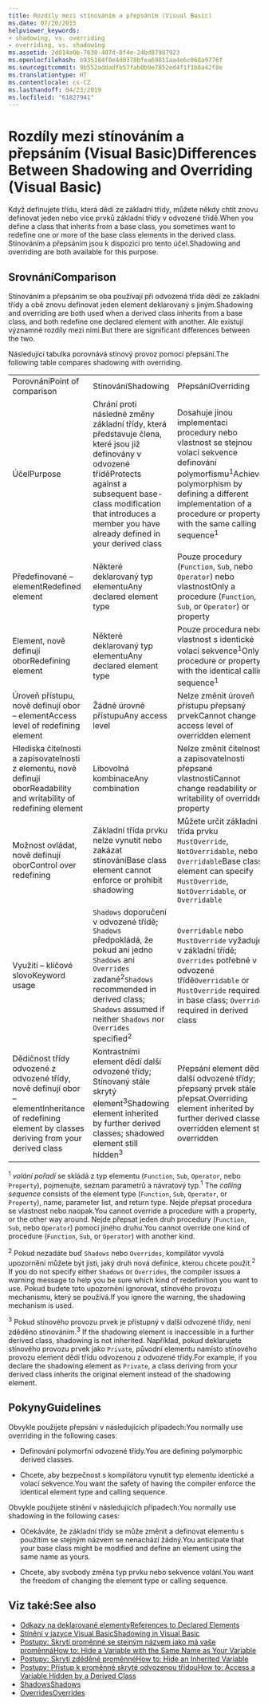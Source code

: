 ```yaml
---
title: Rozdíly mezi stínováním a přepsáním (Visual Basic)
ms.date: 07/20/2015
helpviewer_keywords:
- shadowing, vs. overriding
- overriding, vs. shadowing
ms.assetid: 2d014a0b-7630-407d-8f4e-24bd87987923
ms.openlocfilehash: b935184f0e4d0378bfea69811aa4e6c068a9776f
ms.sourcegitcommit: 9b552addadfb57fab0b9e7852ed4f1f1b8a42f8e
ms.translationtype: HT
ms.contentlocale: cs-CZ
ms.lasthandoff: 04/23/2019
ms.locfileid: "61827941"
---
```

# <a name="differences-between-shadowing-and-overriding-visual-basic"></a><span data-ttu-id="2f382-102">Rozdíly mezi stínováním a přepsáním (Visual Basic)</span><span class="sxs-lookup"><span data-stu-id="2f382-102">Differences Between Shadowing and Overriding (Visual Basic)</span></span>
<span data-ttu-id="2f382-103">Když definujete třídu, která dědí ze základní třídy, můžete někdy chtít znovu definovat jeden nebo více prvků základní třídy v odvozené třídě.</span><span class="sxs-lookup"><span data-stu-id="2f382-103">When you define a class that inherits from a base class, you sometimes want to redefine one or more of the base class elements in the derived class.</span></span> <span data-ttu-id="2f382-104">Stínováním a přepsáním jsou k dispozici pro tento účel.</span><span class="sxs-lookup"><span data-stu-id="2f382-104">Shadowing and overriding are both available for this purpose.</span></span>  
  
## <a name="comparison"></a><span data-ttu-id="2f382-105">Srovnání</span><span class="sxs-lookup"><span data-stu-id="2f382-105">Comparison</span></span>  
 <span data-ttu-id="2f382-106">Stínováním a přepsáním se oba používají při odvozená třída dědí ze základní třídy a obě znovu definovat jeden element deklarovaný s jiným.</span><span class="sxs-lookup"><span data-stu-id="2f382-106">Shadowing and overriding are both used when a derived class inherits from a base class, and both redefine one declared element with another.</span></span> <span data-ttu-id="2f382-107">Ale existují významné rozdíly mezi nimi.</span><span class="sxs-lookup"><span data-stu-id="2f382-107">But there are significant differences between the two.</span></span>  
  
 <span data-ttu-id="2f382-108">Následující tabulka porovnává stínový provoz pomocí přepsání.</span><span class="sxs-lookup"><span data-stu-id="2f382-108">The following table compares shadowing with overriding.</span></span>  
  
||||  
|---|---|---|  
|<span data-ttu-id="2f382-109">Porovnání</span><span class="sxs-lookup"><span data-stu-id="2f382-109">Point of comparison</span></span>|<span data-ttu-id="2f382-110">Stínování</span><span class="sxs-lookup"><span data-stu-id="2f382-110">Shadowing</span></span>|<span data-ttu-id="2f382-111">Přepsání</span><span class="sxs-lookup"><span data-stu-id="2f382-111">Overriding</span></span>|  
|<span data-ttu-id="2f382-112">Účel</span><span class="sxs-lookup"><span data-stu-id="2f382-112">Purpose</span></span>|<span data-ttu-id="2f382-113">Chrání proti následné změny základní třídy, která představuje člena, které jsou již definovány v odvozené třídě</span><span class="sxs-lookup"><span data-stu-id="2f382-113">Protects against a subsequent base-class modification that introduces a member you have already defined in your derived class</span></span>|<span data-ttu-id="2f382-114">Dosahuje jinou implementaci procedury nebo vlastnost se stejnou volací sekvence definování polymorfismu<sup>1</sup></span><span class="sxs-lookup"><span data-stu-id="2f382-114">Achieves polymorphism by defining a different implementation of a procedure or property with the same calling sequence<sup>1</sup></span></span>|  
|<span data-ttu-id="2f382-115">Předefinované – element</span><span class="sxs-lookup"><span data-stu-id="2f382-115">Redefined element</span></span>|<span data-ttu-id="2f382-116">Některé deklarovaný typ elementu</span><span class="sxs-lookup"><span data-stu-id="2f382-116">Any declared element type</span></span>|<span data-ttu-id="2f382-117">Pouze procedury (`Function`, `Sub`, nebo `Operator`) nebo vlastnost</span><span class="sxs-lookup"><span data-stu-id="2f382-117">Only a procedure (`Function`, `Sub`, or `Operator`) or property</span></span>|  
|<span data-ttu-id="2f382-118">Element, nově definují obor</span><span class="sxs-lookup"><span data-stu-id="2f382-118">Redefining element</span></span>|<span data-ttu-id="2f382-119">Některé deklarovaný typ elementu</span><span class="sxs-lookup"><span data-stu-id="2f382-119">Any declared element type</span></span>|<span data-ttu-id="2f382-120">Pouze procedura nebo vlastnost s identické volací sekvence<sup>1</sup></span><span class="sxs-lookup"><span data-stu-id="2f382-120">Only a procedure or property with the identical calling sequence<sup>1</sup></span></span>|  
|<span data-ttu-id="2f382-121">Úroveň přístupu, nově definují obor – element</span><span class="sxs-lookup"><span data-stu-id="2f382-121">Access level of redefining element</span></span>|<span data-ttu-id="2f382-122">Žádné úrovně přístupu</span><span class="sxs-lookup"><span data-stu-id="2f382-122">Any access level</span></span>|<span data-ttu-id="2f382-123">Nelze změnit úroveň přístupu přepsaný prvek</span><span class="sxs-lookup"><span data-stu-id="2f382-123">Cannot change access level of overridden element</span></span>|  
|<span data-ttu-id="2f382-124">Hlediska čitelnosti a zapisovatelnosti z elementu, nově definují obor</span><span class="sxs-lookup"><span data-stu-id="2f382-124">Readability and writability of redefining element</span></span>|<span data-ttu-id="2f382-125">Libovolná kombinace</span><span class="sxs-lookup"><span data-stu-id="2f382-125">Any combination</span></span>|<span data-ttu-id="2f382-126">Nelze změnit čitelnosti a zapisovatelnosti přepsané vlastnosti</span><span class="sxs-lookup"><span data-stu-id="2f382-126">Cannot change readability or writability of overridden property</span></span>|  
|<span data-ttu-id="2f382-127">Možnost ovládat, nově definují obor</span><span class="sxs-lookup"><span data-stu-id="2f382-127">Control over redefining</span></span>|<span data-ttu-id="2f382-128">Základní třída prvku nelze vynutit nebo zakázat stínování</span><span class="sxs-lookup"><span data-stu-id="2f382-128">Base class element cannot enforce or prohibit shadowing</span></span>|<span data-ttu-id="2f382-129">Můžete určit základní třída prvku `MustOverride`, `NotOverridable`, nebo `Overridable`</span><span class="sxs-lookup"><span data-stu-id="2f382-129">Base class element can specify `MustOverride`, `NotOverridable`, or `Overridable`</span></span>|  
|<span data-ttu-id="2f382-130">Využití – klíčové slovo</span><span class="sxs-lookup"><span data-stu-id="2f382-130">Keyword usage</span></span>|<span data-ttu-id="2f382-131">`Shadows` doporučení v odvozené třídě; `Shadows` předpokládá, že pokud ani jedno `Shadows` ani `Overrides` zadané<sup>2</sup></span><span class="sxs-lookup"><span data-stu-id="2f382-131">`Shadows` recommended in derived class; `Shadows` assumed if neither `Shadows` nor `Overrides` specified<sup>2</sup></span></span>|<span data-ttu-id="2f382-132">`Overridable` nebo `MustOverride` vyžaduje v základní třídě; `Overrides` potřebné v odvozené třídě</span><span class="sxs-lookup"><span data-stu-id="2f382-132">`Overridable` or `MustOverride` required in base class; `Overrides` required in derived class</span></span>|  
|<span data-ttu-id="2f382-133">Dědičnost třídy odvozené z odvozené třídy, nově definují obor – element</span><span class="sxs-lookup"><span data-stu-id="2f382-133">Inheritance of redefining element by classes deriving from your derived class</span></span>|<span data-ttu-id="2f382-134">Kontrastními element dědí další odvozené třídy; Stínovaný stále skrytý element<sup>3</sup></span><span class="sxs-lookup"><span data-stu-id="2f382-134">Shadowing element inherited by further derived classes; shadowed element still hidden<sup>3</sup></span></span>|<span data-ttu-id="2f382-135">Přepsání element dědí další odvozené třídy; přepsaný prvek stále přepsat.</span><span class="sxs-lookup"><span data-stu-id="2f382-135">Overriding element inherited by further derived classes; overridden element still overridden</span></span>|  
  
 <span data-ttu-id="2f382-136"><sup>1</sup> *volání pořadí* se skládá z typ elementu (`Function`, `Sub`, `Operator`, nebo `Property`), pojmenujte, seznam parametrů a návratový typ.</span><span class="sxs-lookup"><span data-stu-id="2f382-136"><sup>1</sup> The *calling sequence* consists of the element type (`Function`, `Sub`, `Operator`, or `Property`), name, parameter list, and return type.</span></span> <span data-ttu-id="2f382-137">Nejde přepsat procedura se vlastnost nebo naopak.</span><span class="sxs-lookup"><span data-stu-id="2f382-137">You cannot override a procedure with a property, or the other way around.</span></span> <span data-ttu-id="2f382-138">Nejde přepsat jeden druh procedury (`Function`, `Sub`, nebo `Operator`) pomocí jiného druhu.</span><span class="sxs-lookup"><span data-stu-id="2f382-138">You cannot override one kind of procedure (`Function`, `Sub`, or `Operator`) with another kind.</span></span>  
  
 <span data-ttu-id="2f382-139"><sup>2</sup> Pokud nezadáte buď `Shadows` nebo `Overrides`, kompilátor vyvolá upozornění můžete být jisti, jaký druh nová definice, kterou chcete použít.</span><span class="sxs-lookup"><span data-stu-id="2f382-139"><sup>2</sup> If you do not specify either `Shadows` or `Overrides`, the compiler issues a warning message to help you be sure which kind of redefinition you want to use.</span></span> <span data-ttu-id="2f382-140">Pokud budete toto upozornění ignorovat, stínového provozu mechanismu, který se používá.</span><span class="sxs-lookup"><span data-stu-id="2f382-140">If you ignore the warning, the shadowing mechanism is used.</span></span>  
  
 <span data-ttu-id="2f382-141"><sup>3</sup> Pokud stínového provozu prvek je přístupný v další odvozené třídy, není zděděno stínováním.</span><span class="sxs-lookup"><span data-stu-id="2f382-141"><sup>3</sup> If the shadowing element is inaccessible in a further derived class, shadowing is not inherited.</span></span> <span data-ttu-id="2f382-142">Například, pokud deklarujete stínového provozu prvek jako `Private`, původní elementu namísto stínového provozu element dědí třídu odvozenou z odvozené třídy.</span><span class="sxs-lookup"><span data-stu-id="2f382-142">For example, if you declare the shadowing element as `Private`, a class deriving from your derived class inherits the original element instead of the shadowing element.</span></span>  
  
## <a name="guidelines"></a><span data-ttu-id="2f382-143">Pokyny</span><span class="sxs-lookup"><span data-stu-id="2f382-143">Guidelines</span></span>  
 <span data-ttu-id="2f382-144">Obvykle použijete přepsání v následujících případech:</span><span class="sxs-lookup"><span data-stu-id="2f382-144">You normally use overriding in the following cases:</span></span>  
  
- <span data-ttu-id="2f382-145">Definování polymorfní odvozené třídy.</span><span class="sxs-lookup"><span data-stu-id="2f382-145">You are defining polymorphic derived classes.</span></span>  
  
- <span data-ttu-id="2f382-146">Chcete, aby bezpečnost s kompilátoru vynutit typ elementu identické a volací sekvence.</span><span class="sxs-lookup"><span data-stu-id="2f382-146">You want the safety of having the compiler enforce the identical element type and calling sequence.</span></span>  
  
 <span data-ttu-id="2f382-147">Obvykle použijete stínění v následujících případech:</span><span class="sxs-lookup"><span data-stu-id="2f382-147">You normally use shadowing in the following cases:</span></span>  
  
- <span data-ttu-id="2f382-148">Očekáváte, že základní třídy se může změnit a definovat elementu s použitím se stejným názvem se nenachází žádný.</span><span class="sxs-lookup"><span data-stu-id="2f382-148">You anticipate that your base class might be modified and define an element using the same name as yours.</span></span>  
  
- <span data-ttu-id="2f382-149">Chcete, aby svobody změna typ prvku nebo sekvence volání.</span><span class="sxs-lookup"><span data-stu-id="2f382-149">You want the freedom of changing the element type or calling sequence.</span></span>  
  
## <a name="see-also"></a><span data-ttu-id="2f382-150">Viz také:</span><span class="sxs-lookup"><span data-stu-id="2f382-150">See also</span></span>

- [<span data-ttu-id="2f382-151">Odkazy na deklarované elementy</span><span class="sxs-lookup"><span data-stu-id="2f382-151">References to Declared Elements</span></span>](../../../../visual-basic/programming-guide/language-features/declared-elements/references-to-declared-elements.md)
- [<span data-ttu-id="2f382-152">Stínění v jazyce Visual Basic</span><span class="sxs-lookup"><span data-stu-id="2f382-152">Shadowing in Visual Basic</span></span>](../../../../visual-basic/programming-guide/language-features/declared-elements/shadowing.md)
- [<span data-ttu-id="2f382-153">Postupy: Skrytí proměnné se stejným názvem jako má vaše proměnná</span><span class="sxs-lookup"><span data-stu-id="2f382-153">How to: Hide a Variable with the Same Name as Your Variable</span></span>](../../../../visual-basic/programming-guide/language-features/declared-elements/how-to-hide-a-variable-with-the-same-name-as-your-variable.md)
- [<span data-ttu-id="2f382-154">Postupy: Skrytí zděděné proměnné</span><span class="sxs-lookup"><span data-stu-id="2f382-154">How to: Hide an Inherited Variable</span></span>](../../../../visual-basic/programming-guide/language-features/declared-elements/how-to-hide-an-inherited-variable.md)
- [<span data-ttu-id="2f382-155">Postupy: Přístup k proměnné skryté odvozenou třídou</span><span class="sxs-lookup"><span data-stu-id="2f382-155">How to: Access a Variable Hidden by a Derived Class</span></span>](../../../../visual-basic/programming-guide/language-features/declared-elements/how-to-access-a-variable-hidden-by-a-derived-class.md)
- [<span data-ttu-id="2f382-156">Shadows</span><span class="sxs-lookup"><span data-stu-id="2f382-156">Shadows</span></span>](../../../../visual-basic/language-reference/modifiers/shadows.md)
- [<span data-ttu-id="2f382-157">Overrides</span><span class="sxs-lookup"><span data-stu-id="2f382-157">Overrides</span></span>](../../../../visual-basic/language-reference/modifiers/overrides.md)
